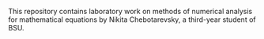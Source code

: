 This repository contains laboratory work on methods of numerical analysis for mathematical equations by Nikita Chebotarevsky, a third-year student of BSU.